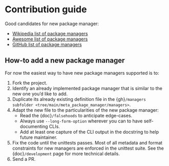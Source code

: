 # Contribution guide

Good candidates for new package manager:

- [Wikipedia list of package managers](https://en.wikipedia.org/wiki/List_of_software_package_management_systems)
- [Awesome list of package managers](https://github.com/k4m4/terminals-are-sexy#package-managers)
- [GitHub list of package managers](https://github.com/showcases/package-managers)

## How-to add a new package manager

For now the easiest way to have new package managers supported is to:

1. Fork the project.
1. Identify an already implemented package manager that is similar to the new
   one you’d like to add.
1. Duplicate its already existing definition file in the
   {gh}`/managers subfolder <tree/main/meta_package_manager/managers>`.
1. Adapt the new file to the particularities of the new package manager:
   - Read the {doc}`/falsehoods` to anticipate edge-cases.
   - Always use `--long-form-option` wherever you can to have self-documenting CLIs.
   - Add at least one capture of the CLI output in the docstring to help future maintainer.
1. Fix the code until the unittests passes. Most of all metadata and format
   constraints for new managers are enforced in the unittest suite. See the
   {doc}`/development` page for more technical details.
1. Send a PR.
